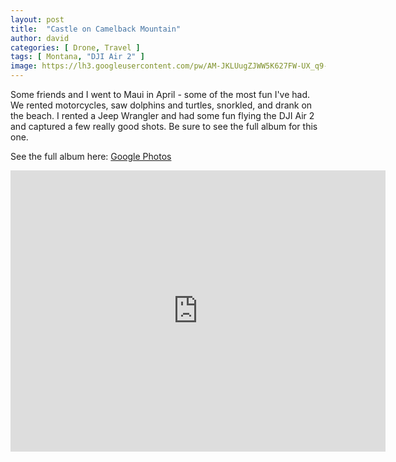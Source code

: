 ```yaml
---
layout: post
title:  "Castle on Camelback Mountain"
author: david
categories: [ Drone, Travel ]
tags: [ Montana, "DJI Air 2" ]
image: https://lh3.googleusercontent.com/pw/AM-JKLUugZJWW5K627FW-UX_q9-e00_ALqlp3Gcs1Vl01xCkEHKIS4C5t67dqQLco_cKaFvEqxCdV7_lPAzyXdb7wLiKT-D7FUFgG0dW4YNLVssxe9UbE4J8UMEodeEufbp5gxzdEhUA8JsDa8c8PhqF-q9iuA=w1840-h1036-k-no?authuser=0
---
```


Some friends and I went to Maui in April - some of the most fun I've had. We rented motorcycles, saw dolphins and turtles, snorkled, and drank on the beach. I rented a Jeep Wrangler and had some fun flying the DJI Air 2 and captured a few really good shots. Be sure to see the full album for this one.

See the full album here: [Google Photos](https://photos.app.goo.gl/hSA4odABoroTeDpb8)

<!-- Instagram Post Here -->

<iframe src="https://www.google.com/maps/embed?pb=!1m18!1m12!1m3!1d3729.2416255219377!2d-156.13947478507092!3d20.821947186110688!2m3!1f0!2f0!3f0!3m2!1i1024!2i768!4f13.1!3m3!1m2!1s0x0%3A0x0!2zMjDCsDQ5JzE5LjAiTiAxNTbCsDA4JzE0LjIiVw!5e0!3m2!1sen!2sus!4v1631045361815!5m2!1sen!2sus" width="600" height="450" style="border:0;" allowfullscreen="" loading="lazy"></iframe>

